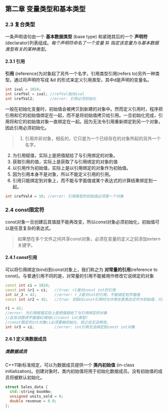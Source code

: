 ## 第二章 变量类型和基本类型
### 2.3 复合类型
一条声明语句由一个 **基本数据类型** (base type) 和紧随其后的一个 **声明符** (declarator)列表组成。*每个声明符命名了一个变量* 并 *指定该变量为与基本数据类型有关的某种类型*。
#### 2.3.1 引用
**引用** (reference)为对象起了另外一个名字，引用类型引用(refers to)另外一种类型。通过将声明符写成 &d 的形式来定义引用类型，其中d是声明的变量名。
```C++
int ival = 1024;    
int &refVal = ival; //refVal指向ival
int &refVal2;       //error: 引用必须初始化
```
一般在初始化变量时，初始值会被拷贝到新建的对象中。然而定义引用时，程序把引用和它的初始值绑定在一起，而不是将初始值拷贝给引用。一旦初始化完成，引用将和它的初始值对象一直绑定在一起。因为无法令引用重新绑定到另一个对象，因此引用必须初始化。

> 1. 引用并非对象，相反的，它只是为一个已经存在的对象所起的另外一个名字。
2. 为引用赋值，实际上是把值赋给了与引用绑定的对象。
3. 获取引用的值，实际上是获取了与引用绑定的对象的值
4. 以引用作为初始值，实际上是以引用绑定的对象作为初始值。
5. 因为引用本身不是对象，所以不能定义引用的引用。
6. 引用只能绑定到对象上，而不能与字面值或某个表达式的计算结果绑定到一起。

```C++
int &refVal4 = 10; //error: 引用类型的初始值必须是一个对象
```
### 2.4 const限定符
const对象一旦创建后其值就不能再改变，所以const对象必须初始化，初始值可以是任意复杂的表达式。

> 如果想在多个文件之间共享const对象，必须在变量的定义之前添加extern关键字。

#### 2.4.1 const引用
可以将引用绑定(bind)到const对象上，我们称之为 **对常量的引用**(reference to const)。与普通引用不同的是，对常量的引用不能被用作修改它说绑定的对象
```cpp
const int ci = 1024;
const int &r1 = ci;   //true: r1是对const int的引用
int &r_2 = 42;        //error: r_2是对int的引用，不能绑定到字面值
const int &r2 = 42;   //true: 初始化const引用时允许用任意表达式作为初始值，只要该表达式的结果能转换成引用的类型即可。

r1 = 42;              
//error: 为引用赋值实际上是把值赋给了与引用绑定的对象
//此处试图讲字面值42赋给ci(const int类型)
//const限定的int对象ci必须要被初始化，但之后无法修改。
int &r3 = ci;         //error: int引用无法绑定到const int对象
```

#### 2.6.1 定义类数据成员
##### 类数据成员
C++11新标准规定，可以为数据成员提供一个 **类内初始值** (in-class initialization)。创建对象时，类内初始值将用于初始化数据成员。没有初始值的成员将被默认初始化。
```cpp
struct Sales_data {
  std::string bookNo;
  unsigned units_sold = 0;
  double revenue = 0.0;
};
```
